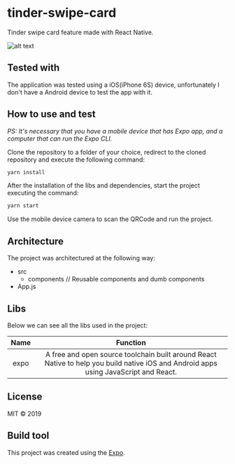 # tinder-swipe-card

Tinder swipe card feature made with React Native.

![alt text](https://github.com/tavioalves/tinder-swipe-card/blob/master/tinder-swipe-card.gif)

## Tested with

The application was tested using a iOS(iPhone 6S) device, unfortunately I don't have a Android device to test the app with it.

## How to use and test

_PS: It's necessary that you have a mobile device that has Expo app, and a computer that can run the Expo CLI._

Clone the repository to a folder of your choice, redirect to the cloned repository and execute the following command:

```javascript
yarn install
```

After the installation of the libs and dependencies, start the project executing the command:

```javascript
yarn start
```

Use the mobile device camera to scan the QRCode and run the project.

## Architecture

The project was architectured at the following way:

- src
  - components // Reusable components and dumb components
- App.js

## Libs

Below we can see all the libs used in the project:

| Name |                                                               Function                                                               |
| :--: | :----------------------------------------------------------------------------------------------------------------------------------: |
| expo | A free and open source toolchain built around React Native to help you build native iOS and Android apps using JavaScript and React. |

## License

MIT © 2019

## Build tool

This project was created using the [Expo](https://expo.io/).
